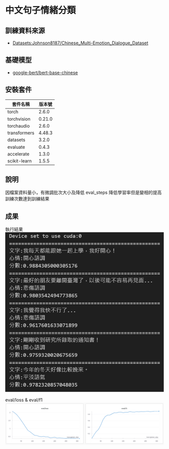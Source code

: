 # 中文句子情緒分類

## 訓練資料來源
- [Datasets:Johnson8187/Chinese_Multi-Emotion_Dialogue_Dataset](https://huggingface.co/datasets/Johnson8187/Chinese_Multi-Emotion_Dialogue_Dataset)

## 基礎模型
- [google-bert/bert-base-chinese](https://huggingface.co/google-bert/bert-base-chinese)

## 安裝套件
|套件名稱|版本號|
|  ----  | ----  |
|torch        | 2.6.0|
|torchvision  | 0.21.0|
|torchaudio   | 2.6.0|
|transformers | 4.48.3|
|datasets     | 3.2.0|
|evaluate     | 0.4.3|
|accelerate   | 1.3.0|
|scikit-learn | 1.5.5|


## 說明
因檔案資料量小，有微調批次大小及降低 eval_steps
降低學習率但是變相的提高訓練次數達到訓練結果
## 成果
執行結果  
![alt text](image.png)

eval/loss & eval/f1
![alt text](image-1.png)
